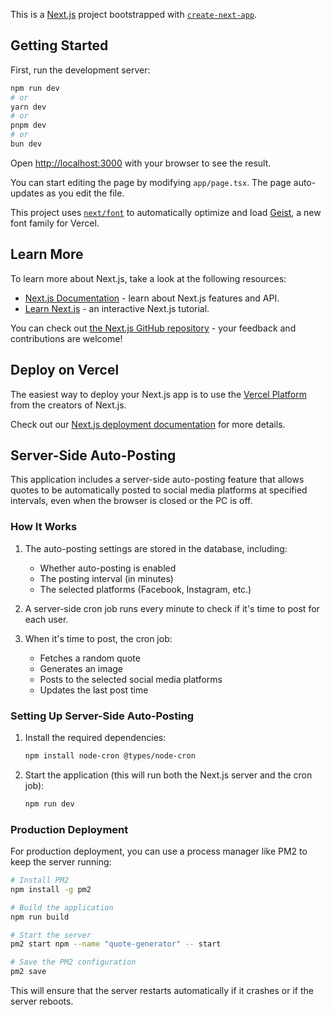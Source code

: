 This is a [Next.js](https://nextjs.org) project bootstrapped with [`create-next-app`](https://nextjs.org/docs/app/api-reference/cli/create-next-app).

## Getting Started

First, run the development server:

```bash
npm run dev
# or
yarn dev
# or
pnpm dev
# or
bun dev
```

Open [http://localhost:3000](http://localhost:3000) with your browser to see the result.

You can start editing the page by modifying `app/page.tsx`. The page auto-updates as you edit the file.

This project uses [`next/font`](https://nextjs.org/docs/app/building-your-application/optimizing/fonts) to automatically optimize and load [Geist](https://vercel.com/font), a new font family for Vercel.

## Learn More

To learn more about Next.js, take a look at the following resources:

-   [Next.js Documentation](https://nextjs.org/docs) - learn about Next.js features and API.
-   [Learn Next.js](https://nextjs.org/learn) - an interactive Next.js tutorial.

You can check out [the Next.js GitHub repository](https://github.com/vercel/next.js) - your feedback and contributions are welcome!

## Deploy on Vercel

The easiest way to deploy your Next.js app is to use the [Vercel Platform](https://vercel.com/new?utm_medium=default-template&filter=next.js&utm_source=create-next-app&utm_campaign=create-next-app-readme) from the creators of Next.js.

Check out our [Next.js deployment documentation](https://nextjs.org/docs/app/building-your-application/deploying) for more details.

## Server-Side Auto-Posting

This application includes a server-side auto-posting feature that allows quotes to be automatically posted to social media platforms at specified intervals, even when the browser is closed or the PC is off.

### How It Works

1. The auto-posting settings are stored in the database, including:

    - Whether auto-posting is enabled
    - The posting interval (in minutes)
    - The selected platforms (Facebook, Instagram, etc.)

2. A server-side cron job runs every minute to check if it's time to post for each user.

3. When it's time to post, the cron job:
    - Fetches a random quote
    - Generates an image
    - Posts to the selected social media platforms
    - Updates the last post time

### Setting Up Server-Side Auto-Posting

1. Install the required dependencies:

    ```bash
    npm install node-cron @types/node-cron
    ```

2. Start the application (this will run both the Next.js server and the cron job):
    ```bash
    npm run dev
    ```

### Production Deployment

For production deployment, you can use a process manager like PM2 to keep the server running:

```bash
# Install PM2
npm install -g pm2

# Build the application
npm run build

# Start the server
pm2 start npm --name "quote-generator" -- start

# Save the PM2 configuration
pm2 save
```

This will ensure that the server restarts automatically if it crashes or if the server reboots.
